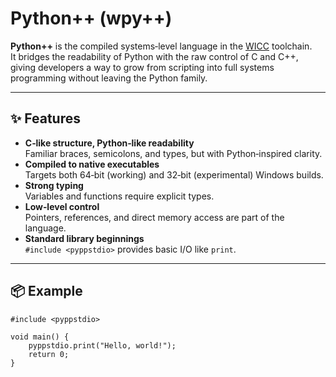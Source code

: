 # Python++ (wpy++)

**Python++** is the compiled systems‑level language in the [WICC](https://github.com/WNU-Project/WICC) toolchain.  
It bridges the readability of Python with the raw control of C and C++, giving developers a way to grow from scripting into full systems programming without leaving the Python family.

---

## ✨ Features

- **C‑like structure, Python‑like readability**  
  Familiar braces, semicolons, and types, but with Python‑inspired clarity.
- **Compiled to native executables**  
  Targets both 64‑bit (working) and 32‑bit (experimental) Windows builds.
- **Strong typing**  
  Variables and functions require explicit types.
- **Low‑level control**  
  Pointers, references, and direct memory access are part of the language.
- **Standard library beginnings**  
  `#include <pyppstdio>` provides basic I/O like `print`.

---

## 📦 Example

```pypp
#include <pyppstdio>

void main() {
    pyppstdio.print("Hello, world!");
    return 0;
}
```
